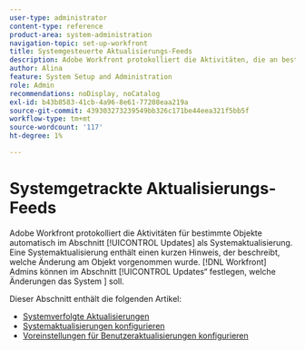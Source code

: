 ```yaml
---
user-type: administrator
content-type: reference
product-area: system-administration
navigation-topic: set-up-workfront
title: Systemgesteuerte Aktualisierungs-Feeds
description: Adobe Workfront protokolliert die Aktivitäten, die an bestimmten Objekten stattfinden, im Bereich [!UICONTROL Updates]. Eine Systemaktualisierung enthält einen kurzen Hinweis, der beschreibt, welche Änderung am Objekt vorgenommen wurde. [!DNL Workfront] Administratoren können im Abschnitt „Aktualisierungen“ festlegen, welche Änderungen [!UICONTROL  System ] soll.
author: Alina
feature: System Setup and Administration
role: Admin
recommendations: noDisplay, noCatalog
exl-id: b43b8583-41cb-4a96-8e61-77208eaa219a
source-git-commit: 439303273239549bb326c171be44eea321f5bb5f
workflow-type: tm+mt
source-wordcount: '117'
ht-degree: 1%

---
```


# Systemgetrackte Aktualisierungs-Feeds

<!--Audited: April, 2024-->

Adobe Workfront protokolliert die Aktivitäten für bestimmte Objekte automatisch im Abschnitt [!UICONTROL Updates] als Systemaktualisierung. Eine Systemaktualisierung enthält einen kurzen Hinweis, der beschreibt, welche Änderung am Objekt vorgenommen wurde. [!DNL Workfront] Admins können im Abschnitt [!UICONTROL Updates“ festlegen, welche Änderungen das System ] soll.

Dieser Abschnitt enthält die folgenden Artikel:

* [Systemverfolgte Aktualisierungen](../../../administration-and-setup/set-up-workfront/system-tracked-update-feeds/system-tracked-update-feeds.md)
* [Systemaktualisierungen konfigurieren](../../../administration-and-setup/set-up-workfront/system-tracked-update-feeds/configure-system-updates.md)
* [Voreinstellungen für Benutzeraktualisierungen konfigurieren](../../../administration-and-setup/set-up-workfront/system-tracked-update-feeds/configure-preferences-user-updates.md)
